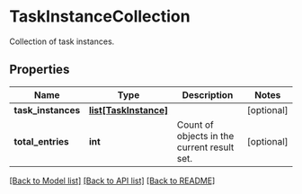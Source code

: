 # TaskInstanceCollection

Collection of task instances.
## Properties
Name | Type | Description | Notes
------------ | ------------- | ------------- | -------------
**task_instances** | [**list[TaskInstance]**](TaskInstance.md) |  | [optional] 
**total_entries** | **int** | Count of objects in the current result set. | [optional] 

[[Back to Model list]](../README.md#documentation-for-models) [[Back to API list]](../README.md#documentation-for-api-endpoints) [[Back to README]](../README.md)


